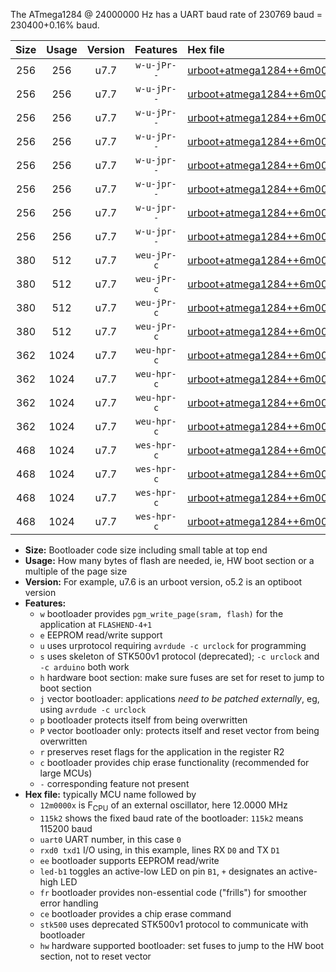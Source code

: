The ATmega1284 @ 24000000 Hz has a UART baud rate of 230769 baud = 230400+0.16% baud.

|Size|Usage|Version|Features|Hex file|
|:-:|:-:|:-:|:-:|:--|
|256|256|u7.7|`w-u-jPr--`|[urboot+atmega1284++6m0000x+++57k6_uart0_rxd0_txd1_led+b0.hex](https://raw.githubusercontent.com/stefanrueger/urboot.hex/main/cores/mightycore/atmega1284/external_oscillator/fcpu++6m0000_Hz/br+++57k6_bps/urboot+atmega1284++6m0000x+++57k6_uart0_rxd0_txd1_led+b0.hex)|
|256|256|u7.7|`w-u-jPr--`|[urboot+atmega1284++6m0000x+++57k6_uart0_rxd0_txd1_led+b7.hex](https://raw.githubusercontent.com/stefanrueger/urboot.hex/main/cores/mightycore/atmega1284/external_oscillator/fcpu++6m0000_Hz/br+++57k6_bps/urboot+atmega1284++6m0000x+++57k6_uart0_rxd0_txd1_led+b7.hex)|
|256|256|u7.7|`w-u-jPr--`|[urboot+atmega1284++6m0000x+++57k6_uart1_rxd2_txd3_led+b0.hex](https://raw.githubusercontent.com/stefanrueger/urboot.hex/main/cores/mightycore/atmega1284/external_oscillator/fcpu++6m0000_Hz/br+++57k6_bps/urboot+atmega1284++6m0000x+++57k6_uart1_rxd2_txd3_led+b0.hex)|
|256|256|u7.7|`w-u-jPr--`|[urboot+atmega1284++6m0000x+++57k6_uart1_rxd2_txd3_led+b7.hex](https://raw.githubusercontent.com/stefanrueger/urboot.hex/main/cores/mightycore/atmega1284/external_oscillator/fcpu++6m0000_Hz/br+++57k6_bps/urboot+atmega1284++6m0000x+++57k6_uart1_rxd2_txd3_led+b7.hex)|
|256|256|u7.7|`w-u-jpr--`|[urboot+atmega1284++6m0000x+++57k6_uart0_rxd0_txd1_led+b0_fr.hex](https://raw.githubusercontent.com/stefanrueger/urboot.hex/main/cores/mightycore/atmega1284/external_oscillator/fcpu++6m0000_Hz/br+++57k6_bps/urboot+atmega1284++6m0000x+++57k6_uart0_rxd0_txd1_led+b0_fr.hex)|
|256|256|u7.7|`w-u-jpr--`|[urboot+atmega1284++6m0000x+++57k6_uart0_rxd0_txd1_led+b7_fr.hex](https://raw.githubusercontent.com/stefanrueger/urboot.hex/main/cores/mightycore/atmega1284/external_oscillator/fcpu++6m0000_Hz/br+++57k6_bps/urboot+atmega1284++6m0000x+++57k6_uart0_rxd0_txd1_led+b7_fr.hex)|
|256|256|u7.7|`w-u-jpr--`|[urboot+atmega1284++6m0000x+++57k6_uart1_rxd2_txd3_led+b0_fr.hex](https://raw.githubusercontent.com/stefanrueger/urboot.hex/main/cores/mightycore/atmega1284/external_oscillator/fcpu++6m0000_Hz/br+++57k6_bps/urboot+atmega1284++6m0000x+++57k6_uart1_rxd2_txd3_led+b0_fr.hex)|
|256|256|u7.7|`w-u-jpr--`|[urboot+atmega1284++6m0000x+++57k6_uart1_rxd2_txd3_led+b7_fr.hex](https://raw.githubusercontent.com/stefanrueger/urboot.hex/main/cores/mightycore/atmega1284/external_oscillator/fcpu++6m0000_Hz/br+++57k6_bps/urboot+atmega1284++6m0000x+++57k6_uart1_rxd2_txd3_led+b7_fr.hex)|
|380|512|u7.7|`weu-jPr-c`|[urboot+atmega1284++6m0000x+++57k6_uart0_rxd0_txd1_ee_led+b0_fr_ce.hex](https://raw.githubusercontent.com/stefanrueger/urboot.hex/main/cores/mightycore/atmega1284/external_oscillator/fcpu++6m0000_Hz/br+++57k6_bps/urboot+atmega1284++6m0000x+++57k6_uart0_rxd0_txd1_ee_led+b0_fr_ce.hex)|
|380|512|u7.7|`weu-jPr-c`|[urboot+atmega1284++6m0000x+++57k6_uart0_rxd0_txd1_ee_led+b7_fr_ce.hex](https://raw.githubusercontent.com/stefanrueger/urboot.hex/main/cores/mightycore/atmega1284/external_oscillator/fcpu++6m0000_Hz/br+++57k6_bps/urboot+atmega1284++6m0000x+++57k6_uart0_rxd0_txd1_ee_led+b7_fr_ce.hex)|
|380|512|u7.7|`weu-jPr-c`|[urboot+atmega1284++6m0000x+++57k6_uart1_rxd2_txd3_ee_led+b0_fr_ce.hex](https://raw.githubusercontent.com/stefanrueger/urboot.hex/main/cores/mightycore/atmega1284/external_oscillator/fcpu++6m0000_Hz/br+++57k6_bps/urboot+atmega1284++6m0000x+++57k6_uart1_rxd2_txd3_ee_led+b0_fr_ce.hex)|
|380|512|u7.7|`weu-jPr-c`|[urboot+atmega1284++6m0000x+++57k6_uart1_rxd2_txd3_ee_led+b7_fr_ce.hex](https://raw.githubusercontent.com/stefanrueger/urboot.hex/main/cores/mightycore/atmega1284/external_oscillator/fcpu++6m0000_Hz/br+++57k6_bps/urboot+atmega1284++6m0000x+++57k6_uart1_rxd2_txd3_ee_led+b7_fr_ce.hex)|
|362|1024|u7.7|`weu-hpr-c`|[urboot+atmega1284++6m0000x+++57k6_uart0_rxd0_txd1_ee_led+b0_fr_ce_hw.hex](https://raw.githubusercontent.com/stefanrueger/urboot.hex/main/cores/mightycore/atmega1284/external_oscillator/fcpu++6m0000_Hz/br+++57k6_bps/urboot+atmega1284++6m0000x+++57k6_uart0_rxd0_txd1_ee_led+b0_fr_ce_hw.hex)|
|362|1024|u7.7|`weu-hpr-c`|[urboot+atmega1284++6m0000x+++57k6_uart0_rxd0_txd1_ee_led+b7_fr_ce_hw.hex](https://raw.githubusercontent.com/stefanrueger/urboot.hex/main/cores/mightycore/atmega1284/external_oscillator/fcpu++6m0000_Hz/br+++57k6_bps/urboot+atmega1284++6m0000x+++57k6_uart0_rxd0_txd1_ee_led+b7_fr_ce_hw.hex)|
|362|1024|u7.7|`weu-hpr-c`|[urboot+atmega1284++6m0000x+++57k6_uart1_rxd2_txd3_ee_led+b0_fr_ce_hw.hex](https://raw.githubusercontent.com/stefanrueger/urboot.hex/main/cores/mightycore/atmega1284/external_oscillator/fcpu++6m0000_Hz/br+++57k6_bps/urboot+atmega1284++6m0000x+++57k6_uart1_rxd2_txd3_ee_led+b0_fr_ce_hw.hex)|
|362|1024|u7.7|`weu-hpr-c`|[urboot+atmega1284++6m0000x+++57k6_uart1_rxd2_txd3_ee_led+b7_fr_ce_hw.hex](https://raw.githubusercontent.com/stefanrueger/urboot.hex/main/cores/mightycore/atmega1284/external_oscillator/fcpu++6m0000_Hz/br+++57k6_bps/urboot+atmega1284++6m0000x+++57k6_uart1_rxd2_txd3_ee_led+b7_fr_ce_hw.hex)|
|468|1024|u7.7|`wes-hpr-c`|[urboot+atmega1284++6m0000x+++57k6_uart0_rxd0_txd1_ee_led+b0_fr_ce_stk500_hw.hex](https://raw.githubusercontent.com/stefanrueger/urboot.hex/main/cores/mightycore/atmega1284/external_oscillator/fcpu++6m0000_Hz/br+++57k6_bps/urboot+atmega1284++6m0000x+++57k6_uart0_rxd0_txd1_ee_led+b0_fr_ce_stk500_hw.hex)|
|468|1024|u7.7|`wes-hpr-c`|[urboot+atmega1284++6m0000x+++57k6_uart0_rxd0_txd1_ee_led+b7_fr_ce_stk500_hw.hex](https://raw.githubusercontent.com/stefanrueger/urboot.hex/main/cores/mightycore/atmega1284/external_oscillator/fcpu++6m0000_Hz/br+++57k6_bps/urboot+atmega1284++6m0000x+++57k6_uart0_rxd0_txd1_ee_led+b7_fr_ce_stk500_hw.hex)|
|468|1024|u7.7|`wes-hpr-c`|[urboot+atmega1284++6m0000x+++57k6_uart1_rxd2_txd3_ee_led+b0_fr_ce_stk500_hw.hex](https://raw.githubusercontent.com/stefanrueger/urboot.hex/main/cores/mightycore/atmega1284/external_oscillator/fcpu++6m0000_Hz/br+++57k6_bps/urboot+atmega1284++6m0000x+++57k6_uart1_rxd2_txd3_ee_led+b0_fr_ce_stk500_hw.hex)|
|468|1024|u7.7|`wes-hpr-c`|[urboot+atmega1284++6m0000x+++57k6_uart1_rxd2_txd3_ee_led+b7_fr_ce_stk500_hw.hex](https://raw.githubusercontent.com/stefanrueger/urboot.hex/main/cores/mightycore/atmega1284/external_oscillator/fcpu++6m0000_Hz/br+++57k6_bps/urboot+atmega1284++6m0000x+++57k6_uart1_rxd2_txd3_ee_led+b7_fr_ce_stk500_hw.hex)|

- **Size:** Bootloader code size including small table at top end
- **Usage:** How many bytes of flash are needed, ie, HW boot section or a multiple of the page size
- **Version:** For example, u7.6 is an urboot version, o5.2 is an optiboot version
- **Features:**
  + `w` bootloader provides `pgm_write_page(sram, flash)` for the application at `FLASHEND-4+1`
  + `e` EEPROM read/write support
  + `u` uses urprotocol requiring `avrdude -c urclock` for programming
  + `s` uses skeleton of STK500v1 protocol (deprecated); `-c urclock` and `-c arduino` both work
  + `h` hardware boot section: make sure fuses are set for reset to jump to boot section
  + `j` vector bootloader: applications *need to be patched externally*, eg, using `avrdude -c urclock`
  + `p` bootloader protects itself from being overwritten
  + `P` vector bootloader only: protects itself and reset vector from being overwritten
  + `r` preserves reset flags for the application in the register R2
  + `c` bootloader provides chip erase functionality (recommended for large MCUs)
  + `-` corresponding feature not present
- **Hex file:** typically MCU name followed by
  + `12m0000x` is F<sub>CPU</sub> of an external oscillator, here 12.0000 MHz
  + `115k2` shows the fixed baud rate of the bootloader: `115k2` means 115200 baud
  + `uart0` UART number, in this case `0`
  + `rxd0 txd1` I/O using, in this example, lines RX `D0` and TX `D1`
  + `ee` bootloader supports EEPROM read/write
  + `led-b1` toggles an active-low LED on pin `B1`, `+` designates an active-high LED
  + `fr` bootloader provides non-essential code ("frills") for smoother error handling
  + `ce` bootloader provides a chip erase command
  + `stk500` uses deprecated STK500v1 protocol to communicate with bootloader
  + `hw` hardware supported bootloader: set fuses to jump to the HW boot section, not to reset vector
